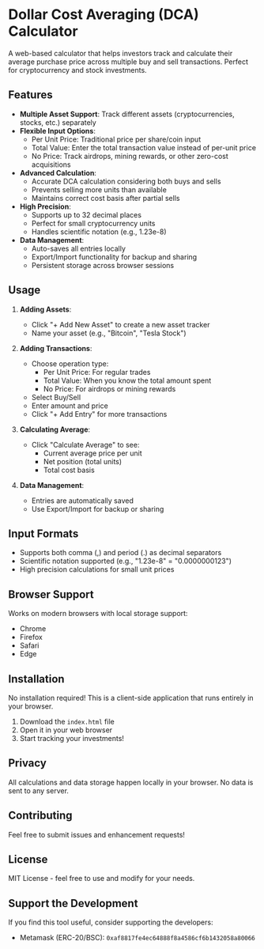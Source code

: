 # Dollar Cost Averaging (DCA) Calculator

A web-based calculator that helps investors track and calculate their average purchase price across multiple buy and sell transactions. Perfect for cryptocurrency and stock investments.

## Features

- **Multiple Asset Support**: Track different assets (cryptocurrencies, stocks, etc.) separately
- **Flexible Input Options**:
  - Per Unit Price: Traditional price per share/coin input
  - Total Value: Enter the total transaction value instead of per-unit price
  - No Price: Track airdrops, mining rewards, or other zero-cost acquisitions
- **Advanced Calculation**:
  - Accurate DCA calculation considering both buys and sells
  - Prevents selling more units than available
  - Maintains correct cost basis after partial sells
- **High Precision**:
  - Supports up to 32 decimal places
  - Perfect for small cryptocurrency units
  - Handles scientific notation (e.g., 1.23e-8)
- **Data Management**:
  - Auto-saves all entries locally
  - Export/Import functionality for backup and sharing
  - Persistent storage across browser sessions

## Usage

1. **Adding Assets**:
   - Click "+ Add New Asset" to create a new asset tracker
   - Name your asset (e.g., "Bitcoin", "Tesla Stock")

2. **Adding Transactions**:
   - Choose operation type:
     - Per Unit Price: For regular trades
     - Total Value: When you know the total amount spent
     - No Price: For airdrops or mining rewards
   - Select Buy/Sell
   - Enter amount and price
   - Click "+ Add Entry" for more transactions

3. **Calculating Average**:
   - Click "Calculate Average" to see:
     - Current average price per unit
     - Net position (total units)
     - Total cost basis

4. **Data Management**:
   - Entries are automatically saved
   - Use Export/Import for backup or sharing

## Input Formats

- Supports both comma (,) and period (.) as decimal separators
- Scientific notation supported (e.g., "1.23e-8" = "0.0000000123")
- High precision calculations for small unit prices

## Browser Support

Works on modern browsers with local storage support:
- Chrome
- Firefox
- Safari
- Edge

## Installation

No installation required! This is a client-side application that runs entirely in your browser.

1. Download the `index.html` file
2. Open it in your web browser
3. Start tracking your investments!

## Privacy

All calculations and data storage happen locally in your browser. No data is sent to any server.

## Contributing

Feel free to submit issues and enhancement requests!

## License

MIT License - feel free to use and modify for your needs.

## Support the Development

If you find this tool useful, consider supporting the developers:
- Metamask (ERC-20/BSC): `0xaf8817fe4ec64888f8a4586cf6b1432058a80066` 